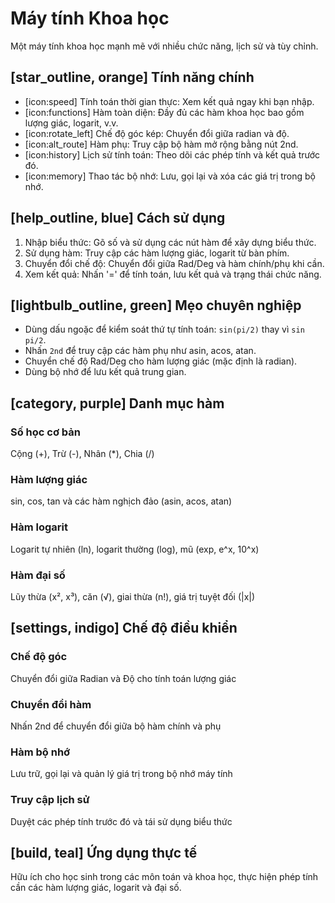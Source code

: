 # Máy tính Khoa học
Một máy tính khoa học mạnh mẽ với nhiều chức năng, lịch sử và tùy chỉnh.

## [star_outline, orange] Tính năng chính
- [icon:speed] Tính toán thời gian thực: Xem kết quả ngay khi bạn nhập.
- [icon:functions] Hàm toàn diện: Đầy đủ các hàm khoa học bao gồm lượng giác, logarit, v.v.
- [icon:rotate_left] Chế độ góc kép: Chuyển đổi giữa radian và độ.
- [icon:alt_route] Hàm phụ: Truy cập bộ hàm mở rộng bằng nút 2nd.
- [icon:history] Lịch sử tính toán: Theo dõi các phép tính và kết quả trước đó.
- [icon:memory] Thao tác bộ nhớ: Lưu, gọi lại và xóa các giá trị trong bộ nhớ.

## [help_outline, blue] Cách sử dụng
1. Nhập biểu thức: Gõ số và sử dụng các nút hàm để xây dựng biểu thức.
2. Sử dụng hàm: Truy cập các hàm lượng giác, logarit từ bàn phím.
3. Chuyển đổi chế độ: Chuyển đổi giữa Rad/Deg và hàm chính/phụ khi cần.
4. Xem kết quả: Nhấn '=' để tính toán, lưu kết quả và trạng thái chức năng.

## [lightbulb_outline, green] Mẹo chuyên nghiệp
- Dùng dấu ngoặc để kiểm soát thứ tự tính toán: `sin(pi/2)` thay vì `sin pi/2`.
- Nhấn `2nd` để truy cập các hàm phụ như asin, acos, atan.
- Chuyển chế độ Rad/Deg cho hàm lượng giác (mặc định là radian).
- Dùng bộ nhớ để lưu kết quả trung gian.

## [category, purple] Danh mục hàm
### Số học cơ bản
Cộng (+), Trừ (-), Nhân (*), Chia (/)
### Hàm lượng giác
sin, cos, tan và các hàm nghịch đảo (asin, acos, atan)
### Hàm logarit
Logarit tự nhiên (ln), logarit thường (log), mũ (exp, e^x, 10^x)
### Hàm đại số
Lũy thừa (x², x³), căn (√), giai thừa (n!), giá trị tuyệt đối (|x|)

## [settings, indigo] Chế độ điều khiển
### Chế độ góc
Chuyển đổi giữa Radian và Độ cho tính toán lượng giác
### Chuyển đổi hàm
Nhấn 2nd để chuyển đổi giữa bộ hàm chính và phụ
### Hàm bộ nhớ
Lưu trữ, gọi lại và quản lý giá trị trong bộ nhớ máy tính
### Truy cập lịch sử
Duyệt các phép tính trước đó và tái sử dụng biểu thức

## [build, teal] Ứng dụng thực tế
Hữu ích cho học sinh trong các môn toán và khoa học, thực hiện phép tính cần các hàm lượng giác, logarit và đại số.